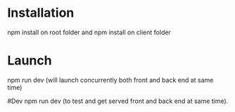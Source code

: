 # Installation

npm install on root folder and npm install on client folder

# Launch

npm run dev (will launch concurrently both front and back end at same time)

#Dev
npm run dev (to test and get served front and back end at same time).

